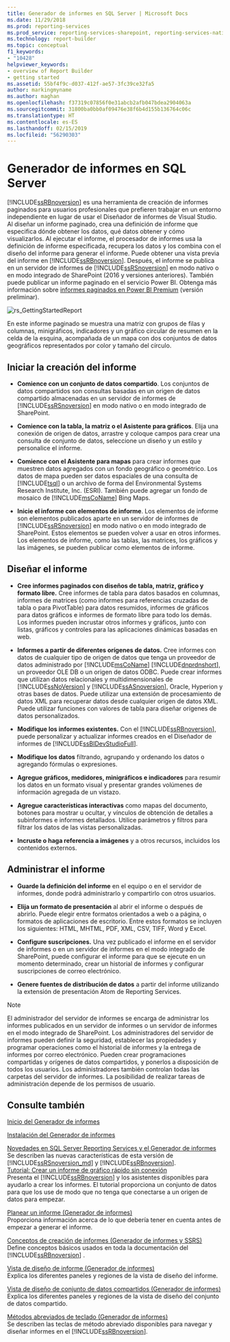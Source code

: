 ```yaml
---
title: Generador de informes en SQL Server | Microsoft Docs
ms.date: 11/29/2018
ms.prod: reporting-services
ms.prod_service: reporting-services-sharepoint, reporting-services-native
ms.technology: report-builder
ms.topic: conceptual
f1_keywords:
- "10428"
helpviewer_keywords:
- overview of Report Builder
- getting started
ms.assetid: 55bf4f9c-d037-412f-ae57-3fc39ce32fa5
author: markingmyname
ms.author: maghan
ms.openlocfilehash: f37319c07856f0e31abcb2afb047bdea2904063a
ms.sourcegitcommit: 31800ba0bb0af09476e38f6b4d155b136764c06c
ms.translationtype: HT
ms.contentlocale: es-ES
ms.lasthandoff: 02/15/2019
ms.locfileid: "56290303"
---
```

# <a name="report-builder-in-sql-server"></a>Generador de informes en SQL Server
  [!INCLUDE[ssRBnoversion](../../includes/ssrbnoversion.md)] es una herramienta de creación de informes paginados para usuarios profesionales que prefieren trabajar en un entorno independiente en lugar de usar el Diseñador de informes de Visual Studio.  Al diseñar un informe paginado, crea una definición de informe que especifica dónde obtener los datos, qué datos obtener y cómo visualizarlos. Al ejecutar el informe, el procesador de informes usa la definición de informe especificada, recupera los datos y los combina con el diseño del informe para generar el informe. Puede obtener una vista previa del informe en [!INCLUDE[ssRBnoversion](../../includes/ssrbnoversion.md)]. Después, el informe se publica en un servidor de informes de [!INCLUDE[ssRSnoversion](../../includes/ssrsnoversion-md.md)] en modo nativo o en modo integrado de SharePoint (2016 y versiones anteriores). También puede publicar un informe paginado en el servicio Power BI. Obtenga más información sobre [informes paginados en Power BI Premium](https://docs.microsoft.com/power-bi/paginated-reports-report-builder-power-bi) (versión preliminar).
  
 ![rs_GettingStartedReport](../../reporting-services/report-builder/media/rs-gettingstartedreport.png "rs_GettingStartedReport")  
  
 En este informe paginado se muestra una matriz con grupos de filas y columnas, minigráficos, indicadores y un gráfico circular de resumen en la celda de la esquina, acompañada de un mapa con dos conjuntos de datos geográficos representados por color y tamaño del círculo.  
  
##  <a name="JumpStartReptCreation"></a> Iniciar la creación del informe  
  
-   **Comience con un conjunto de datos compartido**. Los conjuntos de datos compartidos son consultas basadas en un origen de datos compartido almacenadas en un servidor de informes de [!INCLUDE[ssRSnoversion](../../includes/ssrsnoversion-md.md)] en modo nativo o en modo integrado de SharePoint.  
  
-   **Comience con la tabla, la matriz o el Asistente para gráficos**. Elija una conexión de origen de datos, arrastre y coloque campos para crear una consulta de conjunto de datos, seleccione un diseño y un estilo y personalice el informe.  
  
-   **Comience con el Asistente para mapas** para crear informes que muestren datos agregados con un fondo geográfico o geométrico. Los datos de mapa pueden ser datos espaciales de una consulta de [!INCLUDE[tsql](../../includes/tsql-md.md)] o un archivo de forma del Environmental Systems Research Institute, Inc. (ESRI). También puede agregar un fondo de mosaico de [!INCLUDE[msCoName](../../includes/msconame-md.md)] Bing Maps.  
  
-   **Inicie el informe con elementos de informe**. Los elementos de informe son elementos publicados aparte en un servidor de informes de [!INCLUDE[ssRSnoversion](../../includes/ssrsnoversion-md.md)] en modo nativo o en modo integrado de SharePoint. Estos elementos se pueden volver a usar en otros informes. Los elementos de informe, como las tablas, las matrices, los gráficos y las imágenes, se pueden publicar como elementos de informe.  
  
##  <a name="DesignRept"></a> Diseñar el informe  
  
-   **Cree informes paginados con diseños de tabla, matriz, gráfico y formato libre.** Cree informes de tabla para datos basados en columnas, informes de matrices (como informes para referencias cruzadas de tabla o para PivotTable) para datos resumidos, informes de gráficos para datos gráficos e informes de formato libre para todo los demás. Los informes pueden incrustar otros informes y gráficos, junto con listas, gráficos y controles para las aplicaciones dinámicas basadas en web.  
  
-   **Informes a partir de diferentes orígenes de datos.** Cree informes con datos de cualquier tipo de origen de datos que tenga un proveedor de datos administrado por [!INCLUDE[msCoName](../../includes/msconame-md.md)] [!INCLUDE[dnprdnshort](../../includes/dnprdnshort-md.md)], un proveedor OLE DB o un origen de datos ODBC. Puede crear informes que utilizan datos relacionales y multidimensionales de [!INCLUDE[ssNoVersion](../../includes/ssnoversion-md.md)] y [!INCLUDE[ssASnoversion](../../includes/ssasnoversion-md.md)], Oracle, Hyperion y otras bases de datos. Puede utilizar una extensión de procesamiento de datos XML para recuperar datos desde cualquier origen de datos XML. Puede utilizar funciones con valores de tabla para diseñar orígenes de datos personalizados.  
  
-   **Modifique los informes existentes.** Con el [!INCLUDE[ssRBnoversion](../../includes/ssrbnoversion.md)], puede personalizar y actualizar informes creados en el Diseñador de informes de [!INCLUDE[ssBIDevStudioFull](../../includes/ssbidevstudiofull-md.md)].  
  
-   **Modifique los datos** filtrando, agrupando y ordenando los datos o agregando fórmulas o expresiones.  
  
-   **Agregue gráficos, medidores, minigráficos e indicadores** para resumir los datos en un formato visual y presentar grandes volúmenes de información agregada de un vistazo.  
  
-   **Agregue características interactivas** como mapas del documento, botones para mostrar u ocultar, y vínculos de obtención de detalles a subinformes e informes detallados. Utilice parámetros y filtros para filtrar los datos de las vistas personalizadas.  
  
-   **Incruste o haga referencia a imágenes** y a otros recursos, incluidos los contenidos externos.  
  
##  <a name="ManageRpt"></a> Administrar el informe  
  
-   **Guarde la definición del informe** en el equipo o en el servidor de informes, donde podrá administrarlo y compartirlo con otros usuarios.  
  
-   **Elija un formato de presentación** al abrir el informe o después de abrirlo. Puede elegir entre formatos orientados a web o a página, o formatos de aplicaciones de escritorio. Entre estos formatos se incluyen los siguientes: HTML, MHTML, PDF, XML, CSV, TIFF, Word y Excel.  
  
-   **Configure suscripciones.** Una vez publicado el informe en el servidor de informes o en un servidor de informes en el modo integrado de SharePoint, puede configurar el informe para que se ejecute en un momento determinado, crear un historial de informes y configurar suscripciones de correo electrónico.  
  
-   **Genere fuentes de distribución de datos** a partir del informe utilizando la extensión de presentación Atom de Reporting Services.  
  
> [!NOTE]  
>  El administrador del servidor de informes se encarga de administrar los informes publicados en un servidor de informes o un servidor de informes en el modo integrado de SharePoint. Los administradores del servidor de informes pueden definir la seguridad, establecer las propiedades y programar operaciones como el historial de informes y la entrega de informes por correo electrónico. Pueden crear programaciones compartidas y orígenes de datos compartidos, y ponerlos a disposición de todos los usuarios. Los administradores también controlan todas las carpetas del servidor de informes. La posibilidad de realizar tareas de administración depende de los permisos de usuario.  
  
## <a name="see-also"></a>Consulte también  
  [Inicio del Generador de informes](../../reporting-services/report-builder/start-report-builder.md)  
  
  [Instalación del Generador de informes](../../reporting-services/install-windows/install-report-builder.md)

  [Novedades en SQL Server Reporting Services y el Generador de informes](~/reporting-services/what-s-new-in-sql-server-reporting-services-ssrs.md)  
  Se describen las nuevas características de esta versión de [!INCLUDE[ssRSnoversion_md](../../includes/ssrsnoversion-md.md)] y [!INCLUDE[ssRBnoversion](../../includes/ssrbnoversion.md)].   
  [Tutorial: Crear un informe de gráfico rápido sin conexión](../../reporting-services/report-builder/tutorial-create-a-quick-chart-report-offline-report-builder.md)  
 Presenta el [!INCLUDE[ssRBnoversion](../../includes/ssrbnoversion.md)] y los asistentes disponibles para ayudarlo a crear los informes. El tutorial proporciona un conjunto de datos para que los use de modo que no tenga que conectarse a un origen de datos para empezar.  
  
 [Planear un informe &#40;Generador de informes&#41;](../../reporting-services/report-design/planning-a-report-report-builder.md)  
 Proporciona información acerca de lo que debería tener en cuenta antes de empezar a generar el informe.  
  
 [Conceptos de creación de informes &#40;Generador de informes y SSRS&#41;](../../reporting-services/report-design/report-authoring-concepts-report-builder-and-ssrs.md)  
 Define conceptos básicos usados en toda la documentación del [!INCLUDE[ssRBnoversion](../../includes/ssrbnoversion.md)] .  
  
 [Vista de diseño de informe &#40;Generador de informes&#41;](../../reporting-services/report-builder/report-design-view-report-builder.md)  
 Explica los diferentes paneles y regiones de la vista de diseño del informe.  
  
 [Vista de diseño de conjunto de datos compartidos &#40;Generador de informes&#41;](../../reporting-services/report-builder/shared-dataset-design-view-report-builder.md)  
 Explica los diferentes paneles y regiones de la vista de diseño del conjunto de datos compartido.  
  
 [Métodos abreviados de teclado &#40;Generador de informes&#41;](../../reporting-services/report-builder/keyboard-shortcuts-report-builder.md)  
 Se describen las teclas de método abreviado disponibles para navegar y diseñar informes en el [!INCLUDE[ssRBnoversion](../../includes/ssrbnoversion.md)].  
  

